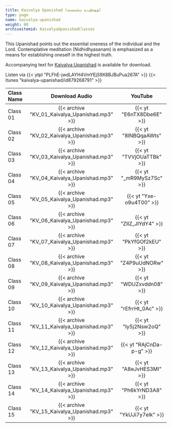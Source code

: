 ```yaml
---
title: Kaivalya Upanishad (கைவல்ய உபநிஷத்)
type: page
name: kaivalya-upanishad
weight: 80
archiveitemid: KaivalyaUpanishadClasses
---
```


This Upanishad points out the essential oneness of the individual and the Lord. Contemplative meditation (Nidhidhyasanam) is emphasized as a means for establishing oneself in the highest truth.

Accompanying text for [Kaivalya Upanishad](https://media.poornalayam.org/download/UpanishadsTamil/05_Kaivalya_Upanishad.pdf) is available for download.

Listen via {{< ytpl "PLFhE-jwdLAYH4VmYEjS9X8BJBuPua267A" >}} {{< itunes "kaivalya-upanishad/id879268791" >}}

Class Name | Download Audio | YouTube
:---|:---:|:---:
Class 01 | {{< archive "KV_01_Kaivalya_Upanishad.mp3" >}} | {{< yt "E6nTX8Dbe6E" >}}
Class 02 | {{< archive "KV_02_Kaivalya_Upanishad.mp3" >}} | {{< yt "8lNBQqaAWts" >}}
Class 03 | {{< archive "KV_03_Kaivalya_Upanishad.mp3" >}} | {{< yt "TVVjOUaTTBk" >}}
Class 04 | {{< archive "KV_04_Kaivalya_Upanishad.mp3" >}} | {{< yt "_mR9MySz7Sc" >}}
Class 05 | {{< archive "KV_05_Kaivalya_Upanishad.mp3" >}} | {{< yt "Yxe-o9u4T00" >}}
Class 06 | {{< archive "KV_06_Kaivalya_Upanishad.mp3" >}} | {{< yt "ZIIZ_JlYdY4" >}}
Class 07 | {{< archive "KV_07_Kaivalya_Upanishad.mp3" >}} | {{< yt "PkYfGOf2kEU" >}}
Class 08 | {{< archive "KV_08_Kaivalya_Upanishad.mp3" >}} | {{< yt "Z4P9uUdNORw" >}}
Class 09 | {{< archive "KV_09_Kaivalya_Upanishad.mp3" >}} | {{< yt "WDUZxvddn08" >}}
Class 10 | {{< archive "KV_10_Kaivalya_Upanishad.mp3" >}} | {{< yt "rEfrrHt_0Ac" >}}
Class 11 | {{< archive "KV_11_Kaivalya_Upanishad.mp3" >}} | {{< yt "Iy5j2Nsw2oQ" >}}
Class 12 | {{< archive "KV_12_Kaivalya_Upanishad.mp3" >}} | {{< yt "RAjCnDa-p-g" >}}
Class 13 | {{< archive "KV_13_Kaivalya_Upanishad.mp3" >}} | {{< yt "A8eJvHES3MI" >}}
Class 14 | {{< archive "KV_14_Kaivalya_Upanishad.mp3" >}} | {{< yt "Ph6kYrND3A8" >}}
Class 15 | {{< archive "KV_15_Kaivalya_Upanishad.mp3" >}} | {{< yt "YkUJi7y7elk" >}}